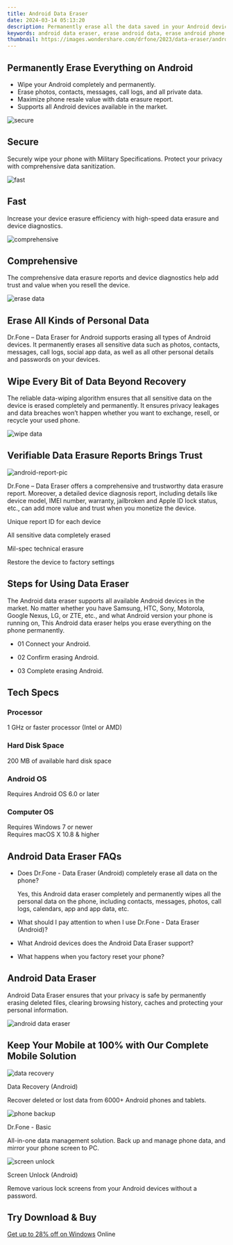 ```yaml
---
title: Android Data Eraser
date: 2024-03-14 05:13:20
description: Permanently erase all the data saved in your Android device, eliminating your privacy in donated or discarded devices.
keywords: android data eraser, erase android data, erase android phone data, erase android tablet data
thumbnail: https://images.wondershare.com/drfone/2023/data-eraser/android-banner-pic.png
---
```


## Permanently Erase Everything on Android

- Wipe your Android completely and permanently.
- Erase photos, contacts, messages, call logs, and all private data.
- Maximize phone resale value with data erasure report.
- Supports all Android devices available in the market.

![secure](https://images.wondershare.com/drfone/product-2021/data-eraser/key.png)

## Secure

Securely wipe your phone with Military Specifications. Protect your privacy with comprehensive data sanitization.

![fast](https://images.wondershare.com/drfone/product-2021/data-eraser/Frame%20213522.png)

## Fast

Increase your device erasure efficiency with high-speed data erasure and device diagnostics.

![comprehensive](https://images.wondershare.com/drfone/product-2021/data-eraser/Group%20214509.png)

## Comprehensive

The comprehensive data erasure reports and device diagnostics help add trust and value when you resell the device.

![erase data](https://images.wondershare.com/drfone/product-2021/data-eraser/file.png)

## Erase All Kinds of Personal Data

Dr.Fone – Data Eraser for Android supports erasing all types of Android devices. It permanently erases all sensitive data such as photos, contacts, messages, call logs, social app data, as well as all other personal details and passwords on your devices.

## Wipe Every Bit of Data Beyond Recovery

The reliable data-wiping algorithm ensures that all sensitive data on the device is erased completely and permanently. It ensures privacy leakages and data breaches won’t happen whether you want to exchange, resell, or recycle your used phone.

![wipe data](https://images.wondershare.com/drfone/product-2021/data-eraser/secure.png)

## Verifiable Data Erasure Reports Brings Trust

![android-report-pic](https://images.wondershare.com/drfone/2023/data-eraser/android-report-pic.png)

Dr.Fone – Data Eraser offers a comprehensive and trustworthy data erasure report. Moreover, a detailed device diagnosis report, including details like device model, IMEI number, warranty, jailbroken and Apple ID lock status, etc., can add more value and trust when you monetize the device.

Unique report ID for each device

All sensitive data completely erased

Mil-spec technical erasure

Restore the device to factory settings

## Steps for Using Data Eraser

The Android data eraser supports all available Android devices in the market. No matter whether you have Samsung, HTC, Sony, Motorola, Google Nexus, LG, or ZTE, etc., and what Android version your phone is running on, This Android data eraser helps you erase everything on the phone permanently.

- 01 Connect your Android.

- 02 Confirm erasing Android.

- 03 Complete erasing Android.

## Tech Specs

### Processor

1 GHz or faster processor (Intel or AMD)

### Hard Disk Space

200 MB of available hard disk space

### Android OS

Requires Android OS 6.0 or later

### Computer OS

Requires Windows 7 or newer  
Requires macOS X 10.8 & higher

## Android Data Eraser FAQs

- Does Dr.Fone - Data Eraser (Android) completely erase all data on the phone?

    Yes, this Android data eraser completely and permanently wipes all the personal data on the phone, including contacts, messages, photos, call logs, calendars, app and app data, etc.

- What should I pay attention to when I use Dr.Fone - Data Eraser (Android)?

- What Android devices does the Android Data Eraser support?

- What happens when you factory reset your phone?

## Android Data Eraser

Android Data Eraser ensures that your privacy is safe by permanently erasing deleted files, clearing browsing history, caches and protecting your personal information.

![android data eraser](https://images.wondershare.com/drfone/product-2021/data-eraser/data%20eraser.png)

## Keep Your Mobile at 100% with Our Complete Mobile Solution

![data recovery](https://images.wondershare.com/drfone/product-2021/data-recovery/recover.png)

Data Recovery (Android)

Recover deleted or lost data from 6000+ Android phones and tablets.

![phone backup](https://images.wondershare.com/drfone/product-2021/data-recovery/phone%20backup.png)

Dr.Fone - Basic

All-in-one data management solution. Back up and manage phone data, and mirror your phone screen to PC.

![screen unlock](https://images.wondershare.com/drfone/product-2021/data-recovery/screen%20unlock.png)

Screen Unlock (Android)

Remove various lock screens from your Android devices without a password.

## Try Download & Buy

[Get up to 28% off on Windows](https://secure.2checkout.com/order/checkout.php?PRODS=4719754&QTY=1&AFFILIATE=108875&CART=1) Online
